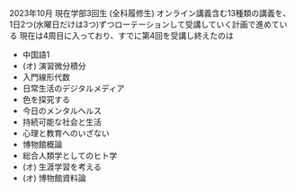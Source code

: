 2023年10月 現在学部3回生 (全科履修生)
オンライン講義含む13種類の講義を、1日2つ(水曜日だけは3つ)ずつローテーションして受講していく計画で進めている
現在は4周目に入っており、すでに第4回を受講し終えたのは
- 中国語1
- (オ) 演習微分積分
- 入門線形代数
- 日常生活のデジタルメディア
- 色を探究する
- 今日のメンタルヘルス
- 持続可能な社会と生活
- 心理と教育へのいざない
- 博物館概論
- 総合人類学としてのヒト学
- (オ) 生涯学習を考える
- (オ) 博物館資料論
